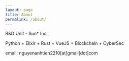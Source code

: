 ```yaml
---
layout: page
title: About
permalink: /about/
---
```


R&D Unit - Sun* Inc.

Python + Elixir + Rust + VueJS + Blockchain + CyberSec

email: nguyenanhtien2210[at]gmail[dot]com
